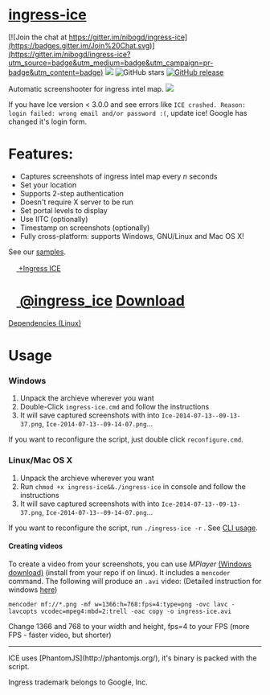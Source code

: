 [ingress-ice](http://ingress.divshot.io/)
===========

[![Join the chat at https://gitter.im/nibogd/ingress-ice](https://badges.gitter.im/Join%20Chat.svg)](https://gitter.im/nibogd/ingress-ice?utm_source=badge&utm_medium=badge&utm_campaign=pr-badge&utm_content=badge) [![](https://img.shields.io/github/issues-raw/nibogd/ingress-ice.svg?style=flat-square)](https://github.com/nibogd/ingress-ice/issues) ![GitHub stars](https://img.shields.io/github/stars/nibogd/ingress-ice.svg?style=flat-square) [![GitHub release](https://img.shields.io/github/release/nibogd/ingress-ice.svg?style=flat-square)](https://github.com/nibogd/ingress-ice/releases)

Automatic screenshooter for ingress intel map.
![](https://cloud.githubusercontent.com/assets/2771136/7915684/cfaba8c4-0887-11e5-86b9-5b4fe05ababc.png)

If you have Ice version < 3.0.0 and see errors like `ICE crashed. Reason: login failed: wrong email and/or password :(`, update ice! Google has changed it's login form.

Features:
=========
 - Captures screenshots of ingress intel map every *n* seconds
 - Set your location 
 - Supports 2-step authentication
 - Doesn't require X server to be run
 - Set portal levels to display
 - Use IITC (optionally)
 - Timestamp on screenshots (optionally)
 - Fully cross-platform: supports Windows, GNU/Linux and Mac OS X!

See our [samples](https://github.com/nibogd/ingress-ice/wiki/Example-Records).

[<img src="https://developers.google.com/+/images/branding/g+128.png" width="16"> +Ingress ICE](https://plus.google.com/u/0/b/115529923593338751190/115529923593338751190)

[<img src="https://g.twimg.com/Twitter_logo_blue.png" width="16"> @ingress_ice](https://twitter.com/ingress_ice)
[Download](https://github.com/nibogd/ingress-ice/archive/master.zip) 
========

[Dependencies (Linux)](https://github.com/nibogd/ingress-ice/wiki/Dependencies-(Linux))

Usage
=====

### Windows

 1. Unpack the archieve wherever you want
 2. Double-Click `ingress-ice.cmd` and follow the instructions
 4. It will save captured screenshots with into `Ice-2014-07-13--09-13-37.png`, `Ice-2014-07-13--09-14-07.png`...

If you want to reconfigure the script, just double click `reconfigure.cmd`.

### Linux/Mac OS X

 1. Unpack the archieve wherever you want
 2. Run `chmod +x ingress-ice&&./ingress-ice` in console and follow the instructions
 4. It will save captured screenshots with into `Ice-2014-07-13--09-13-37.png`, `Ice-2014-07-13--09-14-07.png`...

If you want to reconfigure the script, run `./ingress-ice -r` . See [CLI usage](https://github.com/nibogd/ingress-ice/wiki/Linux-CLI).

#### Creating videos

To create a video from your screenshots, you can use *MPlayer* [(Windows download)](http://oss.netfarm.it/mplayer-win32.php) (install from your repo if on linux). It includes a `mencoder` command. The following will produce an `.avi` video:
(Detailed instruction for windows [here](https://github.com/nibogd/ingress-ice/wiki/Creating-videos-(Windows)))
```
mencoder mf://*.png -mf w=1366:h=768:fps=4:type=png -ovc lavc -lavcopts vcodec=mpeg4:mbd=2:trell -oac copy -o ingress-ice.avi
```

Change 1366 and 768 to your width and height, fps=4 to your FPS (more FPS - faster video, but shorter)
<hr>
ICE uses [PhantomJS](http://phantomjs.org/), it's binary is packed with the script.

Ingress trademark belongs to Google, Inc.
